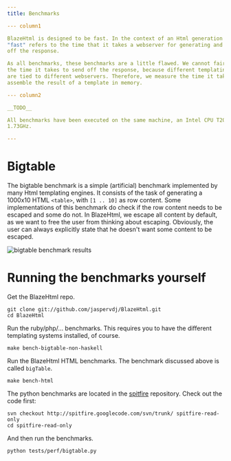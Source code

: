 ```yaml
---
title: Benchmarks

--- column1

BlazeHtml is designed to be fast. In the context of an Html generation library,
"fast" refers to the time that it takes a webserver for generating and sending
off the response.

As all benchmarks, these benchmarks are a little flawed. We cannot fairly time
the time it takes to send off the response, because different templating systems
are tied to different webservers. Therefore, we measure the time it takes us to
assemble the result of a template in memory.

--- column2

__TODO__

All benchmarks have been executed on the same machine, an Intel CPU T2080 @
1.73GHz.

---
```


# Bigtable

The bigtable benchmark is a simple (artificial) benchmark implemented by many
Html templating engines. It consists of the task of generating a 1000x10 HTML
`<table>`, with `[1 .. 10]` as row content. Some implementations of this
benchmark do check if the row content needs to be escaped and some do not. In
BlazeHtml, we escape all content by default, as we want to free the user from
thinking about escaping. Obviously, the user can always explicitly state that he
doesn't want some content to be escaped.

![bigtable benchmark results]($root/images/benchmarks-bigtable.png)

# Running the benchmarks yourself

Get the BlazeHtml repo.

    git clone git://github.com/jaspervdj/BlazeHtml.git
    cd BlazeHtml

Run the ruby/php/... benchmarks. This requires you to have the different
templating systems installed, of course.

    make bench-bigtable-non-haskell

Run the BlazeHtml HTML benchmarks. The benchmark discussed above is called
`bigTable`.

    make bench-html

The python benchmarks are located in the [spitfire] repository. Check out the
code first:

[spitfire]: http://code.google.com/p/spitfire/

    svn checkout http://spitfire.googlecode.com/svn/trunk/ spitfire-read-only
    cd spitfire-read-only

And then run the benchmarks.

    python tests/perf/bigtable.py
